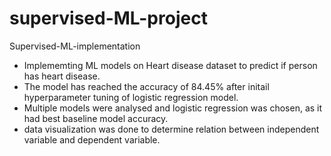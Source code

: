 # supervised-ML-project
Supervised-ML-implementation


* Implememting ML models on Heart disease dataset to predict if person has heart disease. 
* The model has reached the accuracy of 84.45% after initail hyperparameter tuning of logistic regression model.
* Multiple models were analysed and logistic regression was chosen, as it had best baseline model accuracy.
* data visualization was done to determine relation between independent variable and dependent variable. 
